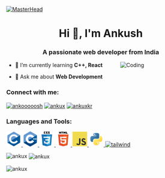 [![MasterHead](https://giffiles.alphacoders.com/212/212816.gif)](https://github.com/ankux)
<h1 align="center">Hi 👋, I'm Ankush</h1>
<h3 align="center">A passionate web developer from India</h3>
<img align="right" alt="Coding" width="200"  src="https://www.icegif.com/wp-content/uploads/icegif-1222.gif">


- 🌱 I’m currently learning **C++, React**

- 💬 Ask me about **Web Development**

<h3 align="left">Connect with me:</h3>
<p align="left">
<a href="https://twitter.com/ankooooosh" target="blank"><img align="center" src="https://raw.githubusercontent.com/rahuldkjain/github-profile-readme-generator/master/src/images/icons/Social/twitter.svg" alt="ankooooosh" height="30" width="40" /></a>
<a href="https://linkedin.com/in/ankux" target="blank"><img align="center" src="https://raw.githubusercontent.com/rahuldkjain/github-profile-readme-generator/master/src/images/icons/Social/linked-in-alt.svg" alt="ankux" height="30" width="40" /></a>
<a href="https://www.leetcode.com/ankuxkr" target="blank"><img align="center" src="https://raw.githubusercontent.com/rahuldkjain/github-profile-readme-generator/master/src/images/icons/Social/leet-code.svg" alt="ankuxkr" height="30" width="40" /></a>
</p>

<h3 align="left">Languages and Tools:</h3>
<p align="left"> <a href="https://www.cprogramming.com/" target="_blank" rel="noreferrer"> <img src="https://raw.githubusercontent.com/devicons/devicon/master/icons/c/c-original.svg" alt="c" width="40" height="40"/> </a> <a href="https://www.w3schools.com/cpp/" target="_blank" rel="noreferrer"> <img src="https://raw.githubusercontent.com/devicons/devicon/master/icons/cplusplus/cplusplus-original.svg" alt="cplusplus" width="40" height="40"/> </a> <a href="https://www.w3schools.com/css/" target="_blank" rel="noreferrer"> <img src="https://raw.githubusercontent.com/devicons/devicon/master/icons/css3/css3-original-wordmark.svg" alt="css3" width="40" height="40"/> </a> <a href="https://www.w3.org/html/" target="_blank" rel="noreferrer"> <img src="https://raw.githubusercontent.com/devicons/devicon/master/icons/html5/html5-original-wordmark.svg" alt="html5" width="40" height="40"/> </a> <a href="https://developer.mozilla.org/en-US/docs/Web/JavaScript" target="_blank" rel="noreferrer"> <img src="https://raw.githubusercontent.com/devicons/devicon/master/icons/javascript/javascript-original.svg" alt="javascript" width="40" height="40"/> </a> <a href="https://www.python.org" target="_blank" rel="noreferrer"> <img src="https://raw.githubusercontent.com/devicons/devicon/master/icons/python/python-original.svg" alt="python" width="40" height="40"/> </a> <a href="https://tailwindcss.com/" target="_blank" rel="noreferrer"> <img src="https://www.vectorlogo.zone/logos/tailwindcss/tailwindcss-icon.svg" alt="tailwind" width="40" height="40"/> </a> </p>

<p><img align="left" src="https://github-readme-stats.vercel.app/api/top-langs?username=ankux&show_icons=true&locale=en&layout=compact" alt="ankux" /></p>

<p>&nbsp;<img align="center" src="https://github-readme-stats.vercel.app/api?username=ankux&show_icons=true&locale=en" alt="ankux" /></p>

<p><img align="center" src="https://github-readme-streak-stats.herokuapp.com/?user=ankux&" alt="ankux" /></p>
